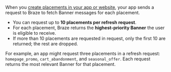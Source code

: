 When you [create placements in your app or website]({{site.baseurl}}/developer_guide/banners/placements/#requestBannersRefresh), your app sends a request to Braze to fetch Banner messages for each placement.  

- You can request up to **10 placements per refresh request**.  
- For each placement, Braze returns the **highest-priority Banner** the user is eligible to receive.  
- If more than 10 placements are requested in request, only the first 10 are returned; the rest are dropped.  

For example, an app might request three placements in a refresh request: `homepage_promo`, `cart_abandonment`, and `seasonal_offer`. Each request returns the most relevant Banner for that placement.
